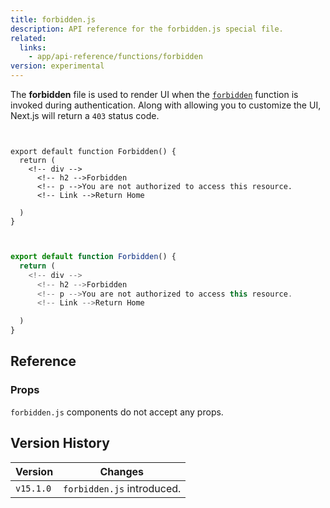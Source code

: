```yaml
---
title: forbidden.js
description: API reference for the forbidden.js special file.
related:
  links:
    - app/api-reference/functions/forbidden
version: experimental
---
```


The **forbidden** file is used to render UI when the [`forbidden`](/docs/app/api-reference/functions/forbidden) function is invoked during authentication. Along with allowing you to customize the UI, Next.js will return a `403` status code.

```tsx filename="app/forbidden.tsx" switcher


export default function Forbidden() {
  return (
    <!-- div -->
      <!-- h2 -->Forbidden
      <!-- p -->You are not authorized to access this resource.
      <!-- Link -->Return Home

  )
}
```

```jsx filename="app/forbidden.jsx" switcher


export default function Forbidden() {
  return (
    <!-- div -->
      <!-- h2 -->Forbidden
      <!-- p -->You are not authorized to access this resource.
      <!-- Link -->Return Home

  )
}
```

## Reference

### Props

`forbidden.js` components do not accept any props.

## Version History

| Version   | Changes                    |
| --------- | -------------------------- |
| `v15.1.0` | `forbidden.js` introduced. |
